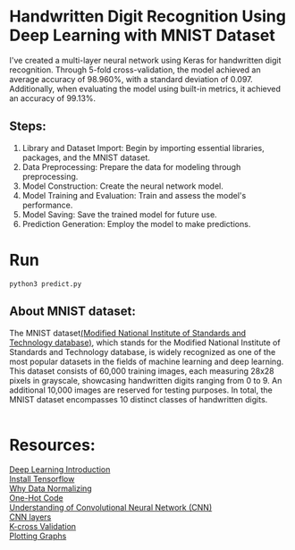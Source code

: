 # Handwritten Digit Recognition Using Deep Learning with MNIST Dataset

I've created a multi-layer neural network using Keras for handwritten digit recognition. Through 5-fold cross-validation, the model achieved an average accuracy of 98.960%, with a standard deviation of 0.097. Additionally, when evaluating the model using built-in metrics, it achieved an accuracy of 99.13%.


## Steps:

1. Library and Dataset Import: Begin by importing essential libraries, packages, and the MNIST dataset.
2. Data Preprocessing: Prepare the data for modeling through preprocessing.
3. Model Construction: Create the neural network model.
4. Model Training and Evaluation: Train and assess the model's performance.
5. Model Saving: Save the trained model for future use.
6. Prediction Generation: Employ the model to make predictions.

# Run
```
python3 predict.py
```
## About MNIST dataset:
The MNIST dataset[(Modified National Institute of Standards and Technology database)](https://medium.com/r/?url=http%3A%2F%2Fyann.lecun.com%2Fexdb%2Fmnist%2F), which stands for the Modified National Institute of Standards and Technology database, is widely recognized as one of the most popular datasets in the fields of machine learning and deep learning. This dataset consists of 60,000 training images, each measuring 28x28 pixels in grayscale, showcasing handwritten digits ranging from 0 to 9. An additional 10,000 images are reserved for testing purposes. In total, the MNIST dataset encompasses 10 distinct classes of handwritten digits.
<br/><br/>

# Resources:
[Deep Learning Introduction](https://medium.com/r/?url=https%3A%2F%2Fwww.forbes.com%2Fsites%2Fbernardmarr%2F2018%2F10%2F01%2Fwhat-is-deep-learning-ai-a-simple-guide-with-8-practical-examples%2F%235a233f778d4b)<br/>
[Install Tensorflow](https://medium.com/@cran2367/install-and-setup-tensorflow-2-0-2c4914b9a265)<br/>
[Why Data Normalizing](https://medium.com/@urvashilluniya/why-data-normalization-is-necessary-for-machine-learning-models-681b65a05029)<br/>
[One-Hot Code](https://medium.com/r/?url=https%3A%2F%2Fmachinelearningmastery.com%2Fwhy-one-hot-encode-data-in-machine-learning%2F)<br/>
[Understanding of Convolutional Neural Network (CNN)](https://medium.com/@RaghavPrabhu/understanding-of-convolutional-neural-network-cnn-deep-learning-99760835f148%20https://www.youtube.com/watch?v=YRhxdVk_sIs)<br/>
[CNN layers](https://medium.com/r/?url=https%3A%2F%2Fwww.tensorflow.org%2Fapi_docs%2Fpython%2Ftf%2Fkeras%2Flayers%2FLayer)<br/>
[K-cross Validation](https://medium.com/r/?url=https%3A%2F%2Fwww.youtube.com%2Fwatch%3Fv%3DTIgfjmp-4BA)<br/>
[Plotting Graphs](https://medium.com/r/?url=https%3A%2F%2Fmatplotlib.org%2Fapi%2Fpyplot_api.html)<br/>
